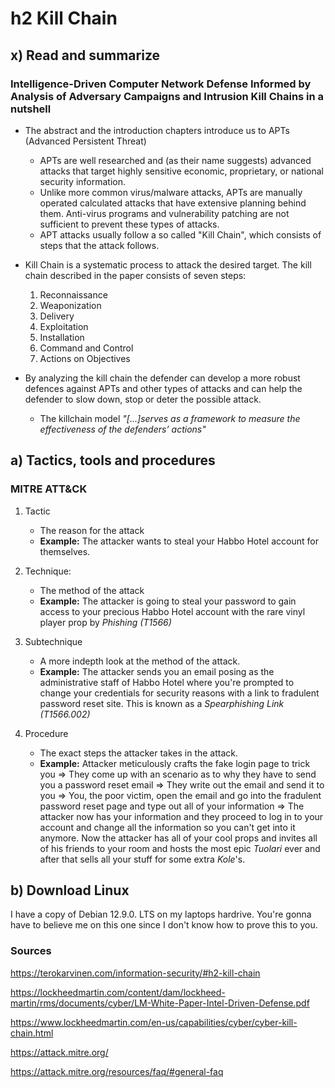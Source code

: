 # h2 Kill Chain

## x) Read and summarize

### Intelligence-Driven Computer Network Defense Informed by Analysis of Adversary Campaigns and Intrusion Kill Chains in a nutshell

* The abstract and the introduction chapters introduce us to APTs (Advanced Persistent Threat)
	* APTs are well researched and (as their name suggests) advanced attacks that target highly sensitive economic, proprietary, or
national security information.
	* Unlike more common virus/malware attacks, APTs are manually operated calculated attacks that have extensive planning behind them. Anti-virus programs and vulnerability patching are not sufficient to prevent these types of attacks.
	* APT attacks usually follow a so called "Kill Chain", which consists of steps that the attack follows.

* Kill Chain is a systematic process to attack the desired target. The kill chain described in the paper consists of seven steps:
	1. Reconnaissance
 	2. Weaponization
  	3. Delivery
  	4. Exploitation
  	5. Installation
  	6. Command and Control
  	7. Actions on Objectives

 * By analyzing the kill chain the defender can develop a more robust defences against APTs and other types of attacks and can help the defender to slow down, stop or deter the possible attack.
	* The killchain model *"[...]serves as a framework to measure the effectiveness of the defenders’ actions"*

## a) Tactics, tools and procedures

### MITRE ATT&CK

1. Tactic
	* The reason for the attack
	* **Example:** The attacker wants to steal your Habbo Hotel account for themselves.

2. Technique: 
	* The method of the attack
 	* **Example:** The attacker is going to steal your password to gain access to your precious Habbo Hotel account with the rare vinyl player prop by *Phishing (T1566)*

3. Subtechnique
	* A more indepth look at the method of the attack.
 	* **Example:** The attacker sends you an email posing as the administrative staff of Habbo Hotel where you're prompted to change your credentials for security reasons with a link to fradulent password reset site. This is known as a *Spearphishing Link (T1566.002)*

4. Procedure
	* The exact steps the attacker takes in the attack.
	* **Example:** Attacker meticulously crafts the fake login page to trick you => They come up with an scenario as to why they have to send you a password reset email => They write out the email and send it to you => You, the poor victim, open the email and go into the fradulent password reset page and type out all of your information => The attacker now has your information and they proceed to log in to your account and change all the information so you can't get into it anymore. Now the attacker has all of your cool props and invites all of his friends to your room and hosts the most epic *Tuolari* ever and after that sells all your stuff for some extra *Kole*'s. 

## b) Download Linux

I have a copy of Debian 12.9.0. LTS on my laptops hardrive. You're gonna have to believe me on this one since I don't know how to prove this to you. 

### Sources

https://terokarvinen.com/information-security/#h2-kill-chain

https://lockheedmartin.com/content/dam/lockheed-martin/rms/documents/cyber/LM-White-Paper-Intel-Driven-Defense.pdf

https://www.lockheedmartin.com/en-us/capabilities/cyber/cyber-kill-chain.html

https://attack.mitre.org/

https://attack.mitre.org/resources/faq/#general-faq

